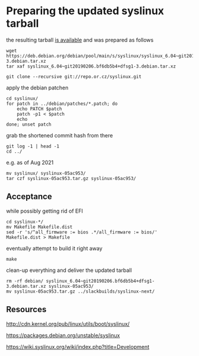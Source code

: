 # Preparing the updated syslinux tarball

the resulting tarball [is available](https://lab.nethence.com/nunux/) and was prepared as follows

	wget https://deb.debian.org/debian/pool/main/s/syslinux/syslinux_6.04~git20190206.bf6db5b4+dfsg1-3.debian.tar.xz
	tar xaf syslinux_6.04~git20190206.bf6db5b4+dfsg1-3.debian.tar.xz

	git clone --recursive git://repo.or.cz/syslinux.git

apply the debian patchen

	cd syslinux/
	for patch in ../debian/patches/*.patch; do
		echo PATCH $patch
		patch -p1 < $patch
		echo
	done; unset patch

<!--
make sure it builds before-hand
-->

grab the shortened commit hash from there

	git log -1 | head -1
	cd ../

e.g. as of Aug 2021

	mv syslinux/ syslinux-05ac953/
	tar czf syslinux-05ac953.tar.gz syslinux-05ac953/

## Acceptance

while possibly getting rid of EFI

	cd syslinux-*/
	mv Makefile Makefile.dist
	sed -r 's/^all_firmware := bios .*/all_firmware := bios/' Makefile.dist > Makefile

eventually attempt to build it right away

	make

clean-up everything and deliver the updated tarball

	rm -rf debian/ syslinux_6.04~git20190206.bf6db5b4+dfsg1-3.debian.tar.xz syslinux-05ac953/
	mv syslinux-05ac953.tar.gz ../slackbuilds/syslinux-next/

## Resources

http://cdn.kernel.org/pub/linux/utils/boot/syslinux/

https://packages.debian.org/unstable/syslinux

https://wiki.syslinux.org/wiki/index.php?title=Development

